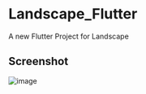 # Landscape_Flutter

A new Flutter Project for Landscape


## Screenshot

![image](https://github.com/ly05010419/WWDC19_Flutter/blob/master/show.gif?raw=true)


